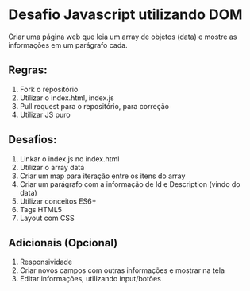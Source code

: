 # Desafio Javascript utilizando DOM

Criar uma página web que leia um array de objetos (data) e mostre as informações em um parágrafo cada. 

## Regras:

1. Fork o repositório
2. Utilizar o index.html, index.js
3. Pull request para o repositório, para correção
4. Utilizar JS puro

## Desafios:

1. Linkar o index.js no index.html <!-- para isso, utilizei a tag 'script' e dentro usei o src para por me referenciar ao arquivo js  -->
2. Utilizar o array data
3. Criar um map para iteração entre os itens do array 
4. Criar um parágrafo com a informação de Id e Description (vindo do data)  <!-- o map varre cada item do array 'data', a partir disso criei uma tag 'p' dentro do map para que fosse criado um parágrafo para cada item, o qual fosse devolvido apenas o 'id' e o 'description' -->
5. Utilizar conceitos ES6+
6. Tags HTML5
7. Layout com CSS <!-- estilizei cores, fonte e size -->

## Adicionais (Opcional)

1. Responsividade
2. Criar novos campos com outras informações e mostrar na tela
3. Editar informações, utilizando input/botões
